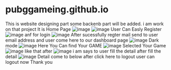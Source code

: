# pubggameing.github.io
This is website designing part some backenb part will be added. i am work on that project
It is Home Page
![image](https://github.com/kapilinania/pubggameing.github.io/assets/67285213/63f60a26-3b9d-4f40-a918-27d90a6c3138)
![image](https://github.com/kapilinania/pubggameing.github.io/assets/67285213/55c3af01-4938-4c63-905b-98e7ab764989)
User Can Easly Register
![image](https://github.com/kapilinania/pubggameing.github.io/assets/67285213/5ff980c6-f5e0-43e3-9c22-15722f87bea9)
anf for login
![image](https://github.com/kapilinania/pubggameing.github.io/assets/67285213/0916eb7f-3e7d-4fea-999c-a707b9804141)
After sucessfully regter mail send to user email  address
and user come here to our dashboard page
![image](https://github.com/kapilinania/pubggameing.github.io/assets/67285213/60cc86cd-e26f-4f2d-888d-76ead9bd1b33)
Dark mode
![image](https://github.com/kapilinania/pubggameing.github.io/assets/67285213/47d07fc9-2d83-4fa0-af48-95430e990919)
Here You Can find Your GAME
![image](https://github.com/kapilinania/pubggameing.github.io/assets/67285213/f6285926-196c-4f7f-ad7d-cda2a1985312)
Selected Your Game
![image](https://github.com/kapilinania/pubggameing.github.io/assets/67285213/706910e0-a077-4826-a25e-41a9aa15da69)
like that after
![image](https://github.com/kapilinania/pubggameing.github.io/assets/67285213/c08c2083-23a9-4f75-b0b3-c531b2053006)
i am says to user fill the detail
after fill the detail
![image](https://github.com/kapilinania/pubggameing.github.io/assets/67285213/a6ff6232-3142-464e-ad1e-6f2c92e1040e)
Detail come to below
after click here to logout user can logout now 
Thank you







                                                                                              



